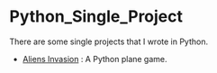 # Python_Single_Project

There are some single projects that I wrote in Python.

- [Aliens Invasion](https://github.com/XzzF/Python_Single_Project/tree/master/Aliens_Invasion) : A Python plane game.

